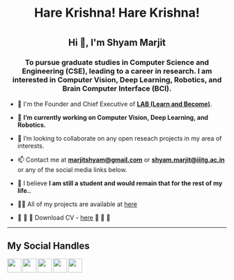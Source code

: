 <h1 align="center"> Hare Krishna! Hare Krishna!<h1>
<h2 align="center">Hi 👋, I'm Shyam Marjit</h2>
<h3 align="center" > To pursue graduate studies in Computer Science and Engineering (CSE), leading to a career in research. I am
interested in Computer Vision, Deep Learning, Robotics, and Brain Computer Interface (BCI). </h3>

- 🤝 I'm the Founder and Chief Executive of **[LAB (Learn and Become)](https://learnandbecome.com)**.

- 🔭 **I’m currently working on Computer Vision, Deep Learning, and Robotics.**
- 👯 I’m looking to collaborate on any open reseach projects in my area of interests.

- 📫 Contact me at **marjitshyam@gmail.com** or **shyam.marjit@iiitg.ac.in** or any of the social media links below.

- 🧘 I believe  **I am still a student and would remain that for the rest of my life..**
- 👨‍💻 All of my projects are available at [here](https://github.com/shyammarjit?tab=projects)
- 🤝 🤝 🔭  Download CV - [here](https://drive.google.com/file/d/1y6T6iQq6LrY1jg03ONaCKk1RoWSAgsh3/view?usp=sharing) 🔭 🤝 🤝 
<hr/>

## My Social Handles
<p align="center">
<a href="https://www.facebook.com/shyam.marjit.37/" target="_blank"><img align="left" height="32" width="32" src="https://cdn.jsdelivr.net/npm/simple-icons@v3/icons/facebook.svg" /></a>
<a  href="https://www.youtube.com/channel/UC37Z88Ku2u7ssqGPmOUqAVw/videos" target="_blank"><img align="left" height="32" width="32" src="https://cdn.jsdelivr.net/npm/simple-icons@v3/icons/youtube.svg" /></a> 
<a  href="https://www.youtube.com/channel/UCmWzLOwWxRLjedHCFfPOlnQ/videos" target="_blank"><img align="left" height="32" width="32" src="https://cdn.jsdelivr.net/npm/simple-icons@v3/icons/youtube.svg" /></a> 
<a href="https://www.instagram.com/marjitshyam/" target="_blank"><img align="left" height="32" width="32" src="https://cdn.jsdelivr.net/npm/simple-icons@v3/icons/instagram.svg" /></a>
<a href="https://www.linkedin.com/in/shyam-marjit/" target="_blank"><img align="left" height="32" width="32" src="https://cdn.jsdelivr.net/npm/simple-icons@v3/icons/linkedin.svg" /></a>
<br/>
